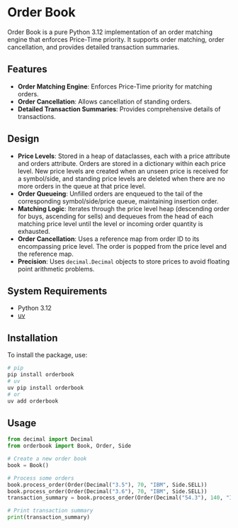 # Order Book

Order Book is a pure Python 3.12 implementation of an order matching engine that enforces Price-Time priority. It supports order matching, order cancellation, and provides detailed transaction summaries.

## Features

- **Order Matching Engine**: Enforces Price-Time priority for matching orders.
- **Order Cancellation**: Allows cancellation of standing orders.
- **Detailed Transaction Summaries**: Provides comprehensive details of transactions.

## Design

- **Price Levels**: Stored in a heap of dataclasses, each with a price attribute and orders attribute. Orders are stored in a dictionary within each price level. New price levels are created when an unseen price is received for a symbol/side, and standing price levels are deleted when there are no more orders in the queue at that price level.
- **Order Queueing**: Unfilled orders are enqueued to the tail of the corresponding symbol/side/price queue, maintaining insertion order.
- **Matching Logic**: Iterates through the price level heap (descending order for buys, ascending for sells) and dequeues from the head of each matching price level until the level or incoming order quantity is exhausted.
- **Order Cancellation**: Uses a reference map from order ID to its encompassing price level. The order is popped from the price level and the reference map.
- **Precision**: Uses `decimal.Decimal` objects to store prices to avoid floating point arithmetic problems.

## System Requirements

- Python 3.12
- [uv](https://github.com/astral-sh/uv)

## Installation

To install the package, use:

```sh
# pip
pip install orderbook
# uv
uv pip install orderbook
# or 
uv add orderbook
```

## Usage

```python
from decimal import Decimal
from orderbook import Book, Order, Side

# Create a new order book
book = Book()

# Process some orders
book.process_order(Order(Decimal("3.5"), 70, "IBM", Side.SELL))
book.process_order(Order(Decimal("3.6"), 70, "IBM", Side.SELL))
transaction_summary = book.process_order(Order(Decimal("54.3"), 140, "IBM", Side.BUY))

# Print transaction summary
print(transaction_summary)
```

